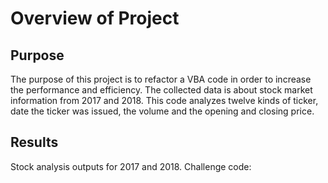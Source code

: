 # Overview of Project

## Purpose

The purpose of this project is to refactor a VBA code in order to increase the performance and efficiency. The collected data is about stock market information from 2017 and 2018. This code analyzes twelve kinds of ticker, date the ticker was issued, the volume and the opening and closing price.  

## Results

Stock analysis outputs for 2017 and 2018. Challenge code:


